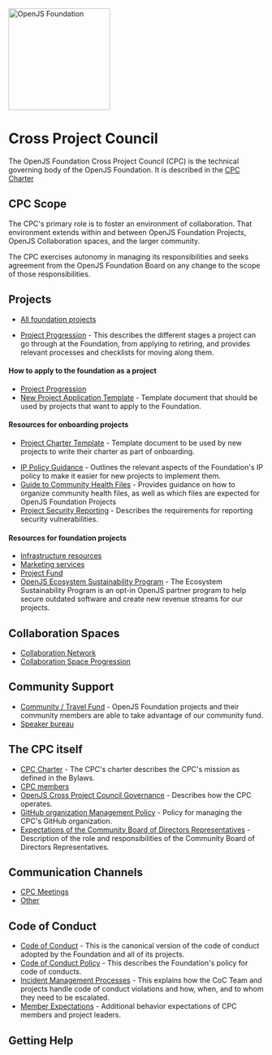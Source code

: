 <a href="https://openjsf.org">
  <picture>
    <source media="(prefers-color-scheme: dark)" srcset="https://raw.githubusercontent.com/openjs-foundation/artwork/main/openjs_foundation/openjs_foundation-logo-horizontal-color-dark_background.svg" />
    <img src="https://raw.githubusercontent.com/openjs-foundation/artwork/main/openjs_foundation/openjs_foundation-logo-horizontal-color.svg" width="200" alt="OpenJS Foundation" />
  </picture>
</a>

# Cross Project Council

The OpenJS Foundation Cross Project Council (CPC) is the technical governing body of the OpenJS Foundation. It is described in the [CPC Charter](./CPC-CHARTER.md)

## CPC Scope

The CPC's primary role is to foster an environment of collaboration. That environment extends within and between OpenJS Foundation Projects, OpenJS Collaboration spaces, and the larger community.

The CPC exercises autonomy in managing its responsibilities and seeks agreement from the OpenJS Foundation Board on any change to the scope of those responsibilities.

## Projects

- [All foundation projects](#)

- [Project Progression](PROJECT_PROGRESSION.md) - This describes the different stages a project can go through at the Foundation, from applying to retiring, and provides relevant processes and checklists for moving along them.

#### How to apply to the foundation as a project
  - [Project Progression](PROJECT_PROGRESSION.md)
  - [New Project Application Template](NEW_PROJECT_APPLICATION.md) - Template document that should be used by projects that want to apply to the Foundation.
  
#### Resources for onboarding projects
  - [Project Charter Template](PROJECT_CHARTER_TEMPLATE.md) - Template document to be used by new projects to write their charter as part of onboarding.
  * [IP Policy Guidance](./governance/IP_POLICY_GUIDANCE.md) - Outlines the relevant aspects of the Foundation's IP policy to make it easier for new projects to implement them.
  * [Guide to Community Health Files](./project-resources/community-health-files-guide.md) - Provides guidance on how to organize community health files, as well as which files are expected for OpenJS Foundation Projects
  * [Project Security Reporting](PROJECT_SECURITY_REPORTING.md) - Describes the requirements for reporting security vulnerabilities.

#### Resources for foundation projects
  * [Infrastructure resources](#)
  * [Marketing services](#)
  * [Project Fund](#)
  * [OpenJS Ecosystem Sustainability Program](./project-resources/ESP/ECOSYSTEM_SUSTAINABILITY_PROGRAM.md) - The Ecosystem Sustainability Program is an opt-in OpenJS partner program to help secure outdated software and create new revenue streams for our projects.

## Collaboration Spaces
* [Collaboration Network](./collaboration-spaces/COLLABORATION_NETWORK.md)
* [Collaboration Space Progression](./collaboration-spaces/COLLABORATION_SPACE_PROGRESSION.md)

## Community Support

* [Community / Travel Fund](./community-fund/COMMUNITY_FUND_POLICY.md) - OpenJS Foundation projects and their community members are able to take advantage of our community fund.
* [Speaker bureau](#)


## The CPC itself
* [CPC Charter](CPC-CHARTER.md) - The CPC's charter describes the CPC's mission as defined in the Bylaws.
* [CPC members](#)
* [OpenJS Cross Project Council Governance](./governance/GOVERNANCE.md) - Describes how the CPC operates.
* [GitHub organization Management Policy](./governance/GITHUB_ORG_MANAGEMENT_POLICY.md) - Policy for managing the CPC's GitHub organization.
* [Expectations of the Community Board of Directors Representatives](./governance/COMMUNITY_BOARD_SEAT_EXPECTATIONS.md) - Description of the role and responsibilities of the Community Board of Directors Representatives.

## Communication Channels
* [CPC Meetings](#)
* [Other](#)

## Code of Conduct
* [Code of Conduct](CODE_OF_CONDUCT.md) - This is the canonical version of the code of conduct adopted by the Foundation and all of its projects.
* [Code of Conduct Policy](./conduct/COC_POLICY.md) - This describes the Foundation's policy for code of conducts.
* [Incident Management Processes](./conduct/COC_PROCESS_FOR_INCIDENT_MANAGEMENT.md) - This explains how the CoC Team and projects handle code of conduct violations and how, when, and to whom they need to be escalated.
* [Member Expectations](./conduct/MEMBER_EXPECTATIONS.md) - Additional behavior expectations of CPC members and project leaders.

## Getting Help



